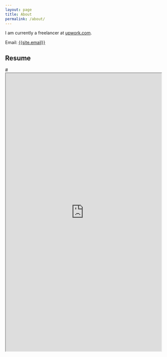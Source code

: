 ```yaml
---
layout: page
title: About
permalink: /about/
---
```

<p>
I am currently a freelancer at <a href="https://www.upwork.com" target="_blank">upwork.com</a>.
</p>

Email: <a href="mailto:{{site.email}}?Subject=From Blog Site:">{{site.email}}</a>

## Resume
#<iframe src="https://drive.google.com/open?id=18xHF4SRS3pEAnxkowZhucR2UFtVALNuD" width="100%" height="900"></iframe>
